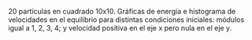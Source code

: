 20 partículas en cuadrado 10x10. Gráficas de energía e histograma de velocidades en el equilibrio para distintas condiciones iniciales: módulos igual a 1, 2, 3, 4; y velocidad positiva en el eje x pero nula en el eje y.